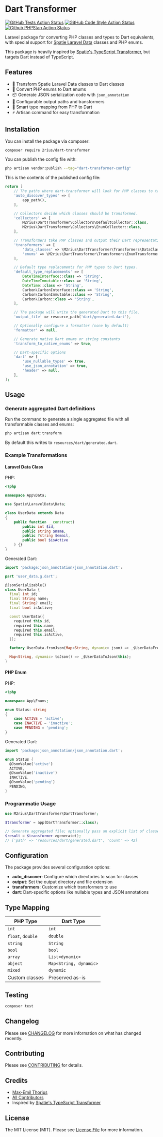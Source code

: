 # Dart Transformer

<!-- [![Latest Version on Packagist](https://img.shields.io/packagist/v/2rius/dart-transformer.svg?style=flat-square)](https://packagist.org/packages/2rius/dart-transformer) -->
[![GitHub Tests Action Status](https://img.shields.io/github/actions/workflow/status/2rius/dart-transformer/run-tests.yml?branch=main&label=Tests&style=flat-square)](https://github.com/2rius/dart-transformer/actions/workflows/run-tests.yml)
[![GitHub Code Style Action Status](https://img.shields.io/github/actions/workflow/status/2rius/dart-transformer/fix-php-code-style-issues.yml?branch=main&label=Code%20style&style=flat-square)](https://github.com/2rius/dart-transformer/actions?query=workflow%3A"Fix+PHP+code+style+issues"+branch%3Amain)
[![Github PHPStan Action Status](https://img.shields.io/github/actions/workflow/status/2rius/dart-transformer/phpstan.yml?branch=main&label=PHPStan&style=flat-square)](https://github.com/2rius/dart-transformer/actions/workflows/phpstan.yml)
<!-- [![Total Downloads](https://img.shields.io/packagist/dt/2rius/dart-transformer.svg?style=flat-square)](https://packagist.org/packages/2rius/dart-transformer) -->

Laravel package for converting PHP classes and types to Dart equivalents, with special support for [Spatie Laravel Data](https://spatie.be/docs/laravel-data/v4/introduction) classes and PHP enums.

This package is heavily inspired by [Spatie's TypeScript Transformer](https://spatie.be/docs/typescript-transformer/v2/introduction), but targets Dart instead of TypeScript.

## Features

- 🚀 Transform Spatie Laravel Data classes to Dart classes
- 🎯 Convert PHP enums to Dart enums
- 📦 Generate JSON serialization code with `json_annotation`
- 🔧 Configurable output paths and transformers
- 🎨 Smart type mapping from PHP to Dart
- ⚡ Artisan command for easy transformation

## Installation

You can install the package via composer:

```bash
composer require 2rius/dart-transformer
```

You can publish the config file with:

```bash
php artisan vendor:publish --tag="dart-transformer-config"
```

This is the contents of the published config file:

```php
return [
    // The paths where dart-transformer will look for PHP classes to transform.
    'auto_discover_types' => [
        app_path(),
    ],

    // Collectors decide which classes should be transformed.
    'collectors' => [
        M2rius\DartTransformer\Collectors\DefaultCollector::class,
        M2rius\DartTransformer\Collectors\EnumCollector::class,
    ],

    // Transformers take PHP classes and output their Dart representation.
    'transformers' => [
        'data_classes' => \M2rius\DartTransformer\Transformers\DataClassTransformer::class,
        'enums' => \M2rius\DartTransformer\Transformers\EnumTransformer::class,
    ],

    // Default type replacements for PHP types to Dart types.
    'default_type_replacements' => [
        DateTimeInterface::class => 'String',
        DateTimeImmutable::class => 'String',
        DateTime::class => 'String',
        Carbon\CarbonInterface::class => 'String',
        Carbon\CarbonImmutable::class => 'String',
        Carbon\Carbon::class => 'String',
    ],

    // The package will write the generated Dart to this file.
    'output_file' => resource_path('dart/generated.dart'),

    // Optionally configure a formatter (none by default)
    'formatter' => null,

    // Generate native Dart enums or string constants
    'transform_to_native_enums' => true,

    // Dart-specific options
    'dart' => [
        'use_nullable_types' => true,
        'use_json_annotation' => true,
        'header' => null,
    ],
];
```

## Usage

### Generate aggregated Dart definitions

Run the command to generate a single aggregated file with all transformable classes and enums:

```bash
php artisan dart:transform
```

By default this writes to `resources/dart/generated.dart`.

### Example Transformations

#### Laravel Data Class

PHP:

```php
<?php

namespace App\Data;

use Spatie\LaravelData\Data;

class UserData extends Data
{
    public function __construct(
        public int $id,
        public string $name,
        public ?string $email,
        public bool $isActive
    ) {}
}
```

Generated Dart:

```dart
import 'package:json_annotation/json_annotation.dart';

part 'user_data.g.dart';

@JsonSerializable()
class UserData {
  final int id;
  final String name;
  final String? email;
  final bool isActive;

  const UserData({
    required this.id,
    required this.name,
    required this.email,
    required this.isActive,
  });

  factory UserData.fromJson(Map<String, dynamic> json) => _$UserDataFromJson(json);

  Map<String, dynamic> toJson() => _$UserDataToJson(this);
}
```

#### PHP Enum

PHP:

```php
<?php

namespace App\Enums;

enum Status: string
{
    case ACTIVE = 'active';
    case INACTIVE = 'inactive';
    case PENDING = 'pending';
}
```

Generated Dart:

```dart
import 'package:json_annotation/json_annotation.dart';

enum Status {
  @JsonValue('active')
  ACTIVE,
  @JsonValue('inactive')
  INACTIVE,
  @JsonValue('pending')
  PENDING,
}
```

### Programmatic Usage

```php
use M2rius\DartTransformer\DartTransformer;

$transformer = app(DartTransformer::class);

// Generate aggregated file; optionally pass an explicit list of classes
$result = $transformer->generate();
// ['path' => 'resources/dart/generated.dart', 'count' => 42]
```

## Configuration

The package provides several configuration options:

- **auto_discover**: Configure which directories to scan for classes
- **output**: Set the output directory and file extension
- **transformers**: Customize which transformers to use
- **dart**: Dart-specific options like nullable types and JSON annotations

## Type Mapping

| PHP Type | Dart Type |
|----------|-----------|
| `int` | `int` |
| `float`, `double` | `double` |
| `string` | `String` |
| `bool` | `bool` |
| `array` | `List<dynamic>` |
| `object` | `Map<String, dynamic>` |
| `mixed` | `dynamic` |
| Custom classes | Preserved as-is |

## Testing

```bash
composer test
```

## Changelog

Please see [CHANGELOG](CHANGELOG.md) for more information on what has changed recently.

## Contributing

Please see [CONTRIBUTING](https://github.com/spatie/.github/blob/main/CONTRIBUTING.md) for details.

## Credits

- [Max-Emil Thorius](https://github.com/2rius)
- [All Contributors](../../contributors)
- Inspired by [Spatie's TypeScript Transformer](https://github.com/spatie/typescript-transformer)

## License

The MIT License (MIT). Please see [License File](LICENSE.md) for more information.
